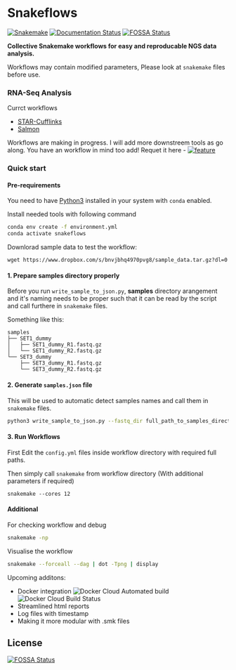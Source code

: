 # Snakeflows

[![Snakemake](https://img.shields.io/badge/snakemake-≥5.2.3-blueviolet.svg)](https://snakemake.readthedocs.io/en/stable/)
[![Documentation Status](https://readthedocs.org/projects/snakemake-rnaseq-workflows/badge/?version=latest)](https://snakemake-rnaseq-workflows.readthedocs.io/en/latest/?badge=latest)
[![FOSSA Status](https://app.fossa.io/api/projects/git%2Bgithub.com%2Fsk-sahu%2FSnakeflows.svg?type=shield)](https://app.fossa.io/projects/git%2Bgithub.com%2Fsk-sahu%2FSnakeflows?ref=badge_shield)

**Collective Snakemake workflows for easy and reproducable NGS data analysis.**

Workflows may contain modified parameters, Please look at `snakemake` files before use.

### RNA-Seq Analysis
Currct workflows
* [STAR-Cufflinks](./STAR-Cufflinks)
* [Salmon](./Salmon)

Workflows are making in progress. I will add more downstreem tools as go along.
You have an workflow in mind too add! Requet it here - [![feature](https://img.shields.io/badge/Issue-Feature_request-orange.svg)](https://github.com/sk-sahu/Snakemake-RNASeq-Workflows/issues/new?assignees=&labels=&template=feature_request.md&title=)

### Quick start

#### Pre-requirements
You need to have [Python3](https://www.python.org/downloads/release/python-356/) installed in your system with `conda` enabled.

Install needed tools with following command
```bash
conda env create -f environment.yml
conda activate snakeflows
```

Downlorad sample data to test the workflow:
```
wget https://www.dropbox.com/s/bnvjbhq4970pvg8/sample_data.tar.gz?dl=0
```

#### 1. Prepare **samples** directory properly

Before you run `write_sample_to_json.py`, **samples** directory arangement and it's naming needs to be proper such that it can be read by the script and call furthere in `snakemake` files.

Something like this:
```
samples
├── SET1_dummy
│   ├── SET1_dummy_R1.fastq.gz
│   └── SET1_dummy_R2.fastq.gz
└── SET3_dummy
    ├── SET3_dummy_R1.fastq.gz
    └── SET3_dummy_R2.fastq.gz
```

#### 2. Generate `samples.json` file
This will be used to automatic detect samples names and call them in `snakemake` files.
```bash
python3 write_sample_to_json.py --fastq_dir full_path_to_samples_directory
```

#### 3. Run Workflows
First Edit the `config.yml` files inside workflow directory with required full paths.

Then simply call `snakemake` from workflow directory (With additional parameters if required)
```
snakemake --cores 12
```
#### Additional
For checking workflow and debug
```bash
snakemake -np
```

Visualise the workflow
```bash
snakemake --forceall --dag | dot -Tpng | display
```

Upcoming additons:
* Docker integration ![Docker Cloud Automated build](https://img.shields.io/docker/cloud/automated/sangramkeshari/snakeflows.svg) 
![Docker Cloud Build Status](https://img.shields.io/docker/cloud/build/sangramkeshari/snakeflows.svg)
* Streamlined html reports
* Log files with timestamp
* Making it more modular with .smk files


## License
[![FOSSA Status](https://app.fossa.io/api/projects/git%2Bgithub.com%2Fsk-sahu%2FSnakeflows.svg?type=large)](https://app.fossa.io/projects/git%2Bgithub.com%2Fsk-sahu%2FSnakeflows?ref=badge_large)